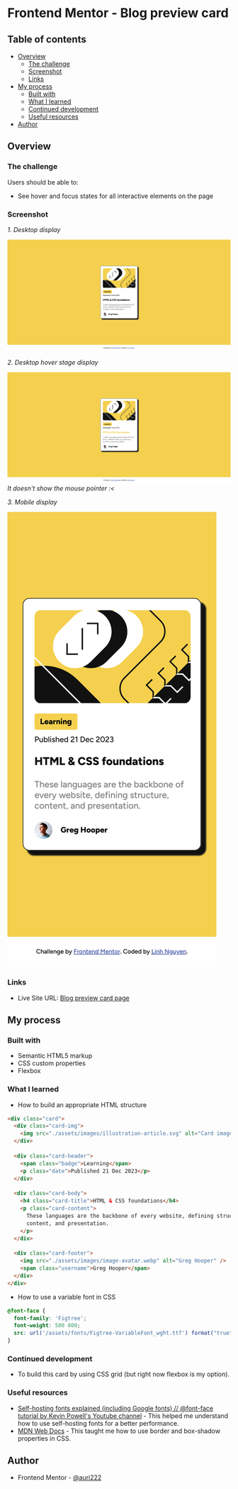 # Frontend Mentor - Blog preview card

## Table of contents

- [Overview](#overview)
  - [The challenge](#the-challenge)
  - [Screenshot](#screenshot)
  - [Links](#links)
- [My process](#my-process)
  - [Built with](#built-with)
  - [What I learned](#what-i-learned)
  - [Continued development](#continued-development)
  - [Useful resources](#useful-resources)
- [Author](#author)

## Overview

### The challenge

Users should be able to:

- See hover and focus states for all interactive elements on the page

### Screenshot

_1. Desktop display_

![](./assets/images/Blog_preview_card_desktop_view.png)

_2. Desktop hover stage display_

![](./assets/images/Blog_preview_card_desktop_hover.png)
_It doesn't show the mouse pointer :<_

_3. Mobile display_

![](./assets/images/Blog_preview_card_mobile_view.png)

### Links

<!-- - Solution URL: [Add solution URL here](https://your-solution-url.com) -->
- Live Site URL: [Blog preview card page](https://your-live-site-url.com)

## My process

### Built with

- Semantic HTML5 markup
- CSS custom properties
- Flexbox

### What I learned

- How to build an appropriate HTML structure 

```html
<div class="card">
  <div class="card-img">
    <img src="./assets/images/illustration-article.svg" alt="Card image" />
  </div>

  <div class="card-header">
    <span class="badge">Learning</span>
    <p class="date">Published 21 Dec 2023</p>
  </div>

  <div class="card-body">
    <h4 class="card-title">HTML & CSS foundations</h4>
    <p class="card-content">
      These languages are the backbone of every website, defining structure,
      content, and presentation.
    </p>
  </div>

  <div class="card-footer">
    <img src="./assets/images/image-avatar.webp" alt="Greg Hooper" />
    <span class="username">Greg Hooper</span>
  </div>
</div>
```

- How to use a variable font in CSS

```css
@font-face {
  font-family: 'Figtree';
  font-weight: 500 800;
  src: url('/assets/fonts/Figtree-VariableFont_wght.ttf') format("truetype-variations");
}
```

### Continued development

- To build this card by using CSS grid (but right now flexbox is my option).

### Useful resources

- [Self-hosting fonts explained (including Google fonts) // @font-face tutorial by Kevin Powell's Youtube channel](https://www.youtube.com/watch?v=zK-yy6C2Nck) - This helped me understand how to use self-hosting fonts for a better performance.
- [MDN Web Docs](https://developer.mozilla.org/en-US/) - This taught me how to use border and box-shadow properties in CSS. 

## Author

- Frontend Mentor - [@auri222](https://www.frontendmentor.io/profile/auri222)


